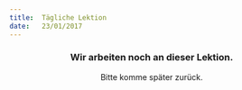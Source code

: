 ```yaml
---
title:  Tägliche Lektion
date:   23/01/2017
---
```


### <center>Wir arbeiten noch an dieser Lektion.</center>
<center>Bitte komme später zurück.</center>